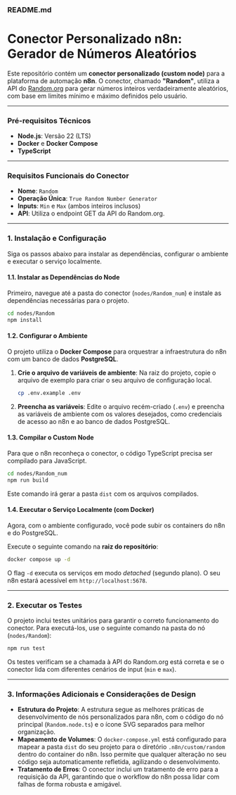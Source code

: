 ### README.md

# Conector Personalizado n8n: Gerador de Números Aleatórios

Este repositório contém um **conector personalizado (custom node)** para a plataforma de automação **n8n**. O conector, chamado **"Random"**, utiliza a API do [Random.org](https://www.random.org/) para gerar números inteiros verdadeiramente aleatórios, com base em limites mínimo e máximo definidos pelo usuário.

-----

### Pré-requisitos Técnicos

  * **Node.js**: Versão 22 (LTS)
  * **Docker** e **Docker Compose**
  * **TypeScript**

-----

### Requisitos Funcionais do Conector

  * **Nome**: `Random`
  * **Operação Única**: `True Random Number Generator`
  * **Inputs**: `Min` e `Max` (ambos inteiros inclusos)
  * **API**: Utiliza o endpoint GET da API do Random.org.

-----

### 1\. Instalação e Configuração

Siga os passos abaixo para instalar as dependências, configurar o ambiente e executar o serviço localmente.

#### 1.1. Instalar as Dependências do Node

Primeiro, navegue até a pasta do conector (`nodes/Random_num`) e instale as dependências necessárias para o projeto.

```bash
cd nodes/Random
npm install
```

#### 1.2. Configurar o Ambiente

O projeto utiliza o **Docker Compose** para orquestrar a infraestrutura do n8n com um banco de dados **PostgreSQL**.

1.  **Crie o arquivo de variáveis de ambiente**:
    Na raiz do projeto, copie o arquivo de exemplo para criar o seu arquivo de configuração local.

    ```bash
    cp .env.example .env
    ```

2.  **Preencha as variáveis**:
    Edite o arquivo recém-criado (`.env`) e preencha as variáveis de ambiente com os valores desejados, como credenciais de acesso ao n8n e ao banco de dados PostgreSQL.

#### 1.3. Compilar o Custom Node

Para que o n8n reconheça o conector, o código TypeScript precisa ser compilado para JavaScript.

```bash
cd nodes/Random_num
npm run build
```

Este comando irá gerar a pasta `dist` com os arquivos compilados.

#### 1.4. Executar o Serviço Localmente (com Docker)

Agora, com o ambiente configurado, você pode subir os containers do n8n e do PostgreSQL.

Execute o seguinte comando na **raiz do repositório**:

```bash
docker compose up -d
```

O flag `-d` executa os serviços em modo *detached* (segundo plano). O seu n8n estará acessível em `http://localhost:5678`.

-----

### 2\. Executar os Testes

O projeto inclui testes unitários para garantir o correto funcionamento do conector. Para executá-los, use o seguinte comando na pasta do nó (`nodes/Random`):

```bash
npm run test
```

Os testes verificam se a chamada à API do Random.org está correta e se o conector lida com diferentes cenários de input (`min` e `max`).

-----

### 3\. Informações Adicionais e Considerações de Design

  * **Estrutura do Projeto**: A estrutura segue as melhores práticas de desenvolvimento de nós personalizados para n8n, com o código do nó principal (`Random.node.ts`) e o ícone SVG separados para melhor organização.
  * **Mapeamento de Volumes**: O `docker-compose.yml` está configurado para mapear a pasta `dist` do seu projeto para o diretório `.n8n/custom/random` dentro do container do n8n. Isso permite que qualquer alteração no seu código seja automaticamente refletida, agilizando o desenvolvimento.
  * **Tratamento de Erros**: O conector inclui um tratamento de erro para a requisição da API, garantindo que o workflow do n8n possa lidar com falhas de forma robusta e amigável.

